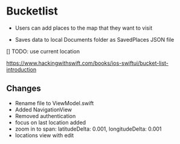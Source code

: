 # Bucketlist

- Users can add places to the map that they want to visit

- Saves data to local Documents folder as SavedPlaces JSON file

[] TODO: use current location


https://www.hackingwithswift.com/books/ios-swiftui/bucket-list-introduction


## Changes

- Rename file to ViewModel.swift
- Added NavigationView
- Removed authentication
- focus on last location added
- zoom in to span: latitudeDelta: 0.001, longitudeDelta: 0.001
- locations view with edit


